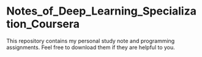 # Notes_of_Deep_Learning_Specialization_Coursera
This repository contains my personal study note and programming assignments. Feel free to download them if they are helpful to you.

